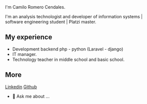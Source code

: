 I'm Camilo Romero Cendales.

I'm an analysis technologist and developer of information systems | software engineering student | Platzi master.

## My experience
- Development backend php - python (Laravel - django)
- IT manager.
- Technology teacher in middle school and basic school.

## More
[Linkedin](https://www.linkedin.com/in/jeisson-camilo-romero-cendales-ab46591a9/)
[Github](https://github.com/jromeroc)

- 💬 Ask me about ...
<!--
**jromeroc/jromeroc** is a ✨ _special_ ✨ repository because its `README.md` (this file) appears on your GitHub profile. -->

